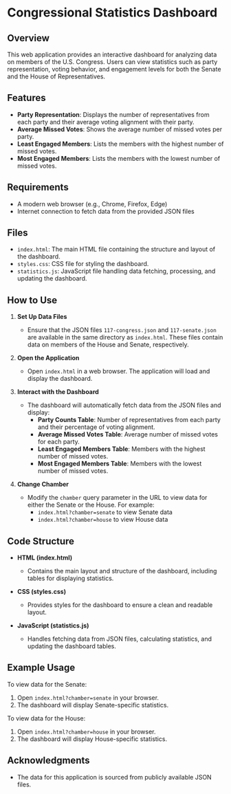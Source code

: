 # Congressional Statistics Dashboard

## Overview

This web application provides an interactive dashboard for analyzing data on members of the U.S. Congress. Users can view statistics such as party representation, voting behavior, and engagement levels for both the Senate and the House of Representatives.

## Features

- **Party Representation**: Displays the number of representatives from each party and their average voting alignment with their party.
- **Average Missed Votes**: Shows the average number of missed votes per party.
- **Least Engaged Members**: Lists the members with the highest number of missed votes.
- **Most Engaged Members**: Lists the members with the lowest number of missed votes.

## Requirements

- A modern web browser (e.g., Chrome, Firefox, Edge)
- Internet connection to fetch data from the provided JSON files

## Files

- `index.html`: The main HTML file containing the structure and layout of the dashboard.
- `styles.css`: CSS file for styling the dashboard.
- `statistics.js`: JavaScript file handling data fetching, processing, and updating the dashboard.

## How to Use

1. **Set Up Data Files**
   - Ensure that the JSON files `117-congress.json` and `117-senate.json` are available in the same directory as `index.html`. These files contain data on members of the House and Senate, respectively.

2. **Open the Application**
   - Open `index.html` in a web browser. The application will load and display the dashboard.

3. **Interact with the Dashboard**
   - The dashboard will automatically fetch data from the JSON files and display:
     - **Party Counts Table**: Number of representatives from each party and their percentage of voting alignment.
     - **Average Missed Votes Table**: Average number of missed votes for each party.
     - **Least Engaged Members Table**: Members with the highest number of missed votes.
     - **Most Engaged Members Table**: Members with the lowest number of missed votes.

4. **Change Chamber**
   - Modify the `chamber` query parameter in the URL to view data for either the Senate or the House. For example:
     - `index.html?chamber=senate` to view Senate data
     - `index.html?chamber=house` to view House data

## Code Structure

- **HTML (index.html)**
  - Contains the main layout and structure of the dashboard, including tables for displaying statistics.
  
- **CSS (styles.css)**
  - Provides styles for the dashboard to ensure a clean and readable layout.

- **JavaScript (statistics.js)**
  - Handles fetching data from JSON files, calculating statistics, and updating the dashboard tables.
  
## Example Usage

To view data for the Senate:
1. Open `index.html?chamber=senate` in your browser.
2. The dashboard will display Senate-specific statistics.

To view data for the House:
1. Open `index.html?chamber=house` in your browser.
2. The dashboard will display House-specific statistics.



## Acknowledgments

- The data for this application is sourced from publicly available JSON files.

